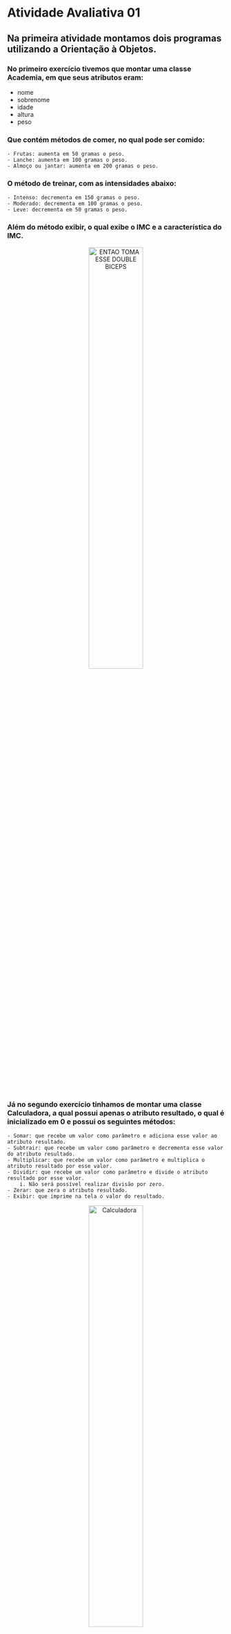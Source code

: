 # Atividade Avaliativa 01

## Na primeira atividade montamos dois programas utilizando a Orientação à Objetos.

### No primeiro exercício tivemos que montar uma classe Academia, em que seus atributos eram: 
- nome
- sobrenome 
- idade
- altura
- peso

### Que contém métodos de comer, no qual pode ser comido:
    - Frutas: aumenta em 50 gramas o peso.
    - Lanche: aumenta em 100 gramas o peso.
    - Almoço ou jantar: aumenta em 200 gramas o peso.
### O método de treinar, com as intensidades abaixo:
    - Intenso: decrementa em 150 gramas o peso.
    - Moderado: decrementa em 100 gramas o peso.
    - Leve: decrementa em 50 gramas o peso.
### Além do método exibir, o qual exibe o IMC e a característica do IMC.

<center>
    <img src="https://c.tenor.com/ogcqOL-jVEwAAAAM/xandao-xand%C3%A3o.gif" alt="ENTAO TOMA ESSE DOUBLE BICEPS" width = "50%" height = "50%" center>
</center>

### Já no segundo exercício tinhamos de montar uma classe Calculadora, a qual possui apenas o atributo resultado, o qual é inicializado em 0 e possui os seguintes métodos:
    - Somar: que recebe um valor como parâmetro e adiciona esse valor ao atributo resultado. 
    - Subtrair: que recebe um valor como parâmetro e decrementa esse valor do atributo resultado.
    - Multiplicar: que recebe um valor como parâmetro e multiplica o atributo resultado por esse valor.
    - Dividir: que recebe um valor como parâmetro e divide o atributo resultado por esse valor. 
        i. Não será possível realizar divisão por zero. 
    - Zerar: que zera o atributo resultado. 
    - Exibir: que imprime na tela o valor do resultado.

<center>
    <img src="https://infograficos-estaticos.s3.amazonaws.com/calculadora-novas-aliquotas-previdencia/images/calc-icon.gif" alt = "Calculadora" height = "50%" width = "50%">
</center>
